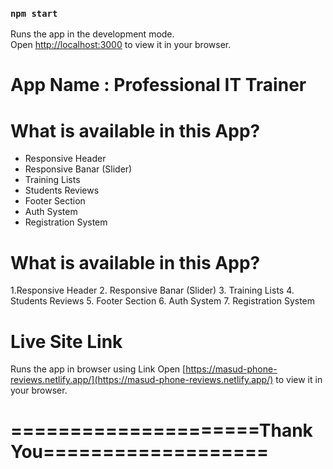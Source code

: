 

### `npm start`

Runs the app in the development mode.\
Open [http://localhost:3000](http://localhost:3000) to view it in your browser.

# App Name : Professional IT Trainer


# What is available in this App?
- Responsive Header
- Responsive Banar (Slider)
- Training Lists
- Students Reviews
- Footer Section
- Auth System
- Registration System

# What is available in this App?
1.Responsive Header
2. Responsive Banar (Slider)
3. Training Lists
4. Students Reviews
5. Footer Section
6. Auth System
7. Registration System


# Live Site Link

Runs the app in browser using Link
Open [https://masud-phone-reviews.netlify.app/](https://masud-phone-reviews.netlify.app/) to view it in your browser.

#  =====================Thank You===================